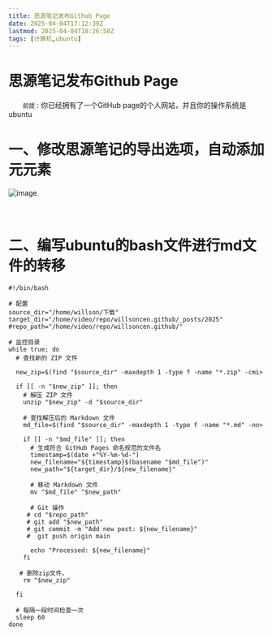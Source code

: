 ```yaml
---
title: 思源笔记发布Github Page
date: 2025-04-04T17:12:39Z
lastmod: 2025-04-04T18:26:50Z
tags: [计算机,ubuntu]
---
```


# 思源笔记发布Github Page

　　​`前提：`​你已经拥有了一个GitHub page的个人网站，并且你的操作系统是ubuntu

# 一、修改思源笔记的导出选项，自动添加元元素

​![image](assets/image-20250404171626-m6yy65b.png)​

　　‍

# 二、编写ubuntu的bash文件进行md文件的转移

```
#!/bin/bash

# 配置
source_dir="/home/willson/下载"
target_dir="/home/video/repo/willsoncen.github/_posts/2025"
#repo_path="/home/video/repo/willsoncen.github/"

# 监控目录
while true; do
  # 查找新的 ZIP 文件

  new_zip=$(find "$source_dir" -maxdepth 1 -type f -name "*.zip" -cmi>

  if [[ -n "$new_zip" ]]; then
    # 解压 ZIP 文件
    unzip "$new_zip" -d "$source_dir"

    # 查找解压后的 Markdown 文件
    md_file=$(find "$source_dir" -maxdepth 1 -type f -name "*.md" -no>

    if [[ -n "$md_file" ]]; then
      # 生成符合 GitHub Pages 命名规范的文件名
      timestamp=$(date +"%Y-%m-%d-")
      new_filename="${timestamp}$(basename "$md_file")"
      new_path="${target_dir}/${new_filename}"

      # 移动 Markdown 文件
      mv "$md_file" "$new_path"

      # Git 操作
     # cd "$repo_path"
     # git add "$new_path"
     # git commit -m "Add new post: ${new_filename}"
     #  git push origin main

      echo "Processed: ${new_filename}"
    fi

   # 删除zip文件。
    rm "$new_zip"

  fi

  # 每隔一段时间检查一次
  sleep 60
done
```
